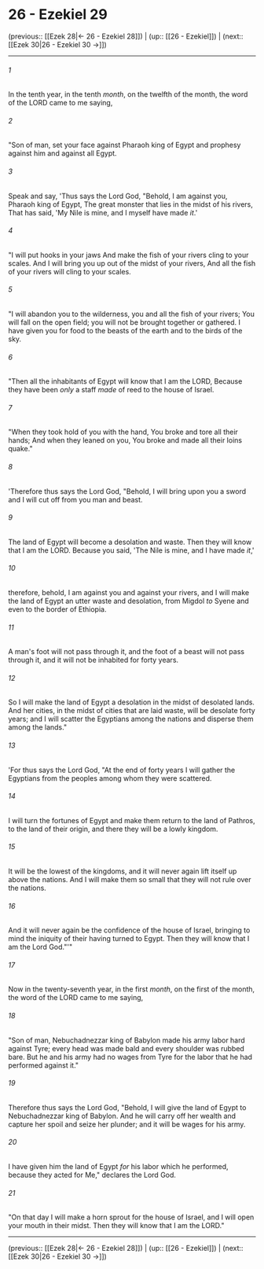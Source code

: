 # 26 - Ezekiel 29

(previous:: [[Ezek 28|← 26 - Ezekiel 28]]) | (up:: [[26 - Ezekiel]]) | (next:: [[Ezek 30|26 - Ezekiel 30 →]])

***


###### 1 
In the tenth year, in the tenth _month_, on the twelfth of the month, the word of the LORD came to me saying, 

###### 2 
"Son of man, set your face against Pharaoh king of Egypt and prophesy against him and against all Egypt. 

###### 3 
Speak and say, 'Thus says the Lord God, "Behold, I am against you, Pharaoh king of Egypt, The great monster that lies in the midst of his rivers, That has said, 'My Nile is mine, and I myself have made _it_.' 

###### 4 
"I will put hooks in your jaws And make the fish of your rivers cling to your scales. And I will bring you up out of the midst of your rivers, And all the fish of your rivers will cling to your scales. 

###### 5 
"I will abandon you to the wilderness, you and all the fish of your rivers; You will fall on the open field; you will not be brought together or gathered. I have given you for food to the beasts of the earth and to the birds of the sky. 

###### 6 
"Then all the inhabitants of Egypt will know that I am the LORD, Because they have been _only_ a staff _made_ of reed to the house of Israel. 

###### 7 
"When they took hold of you with the hand, You broke and tore all their hands; And when they leaned on you, You broke and made all their loins quake." 

###### 8 
'Therefore thus says the Lord God, "Behold, I will bring upon you a sword and I will cut off from you man and beast. 

###### 9 
The land of Egypt will become a desolation and waste. Then they will know that I am the LORD. Because you said, 'The Nile is mine, and I have made _it_,' 

###### 10 
therefore, behold, I am against you and against your rivers, and I will make the land of Egypt an utter waste and desolation, from Migdol _to_ Syene and even to the border of Ethiopia. 

###### 11 
A man's foot will not pass through it, and the foot of a beast will not pass through it, and it will not be inhabited for forty years. 

###### 12 
So I will make the land of Egypt a desolation in the midst of desolated lands. And her cities, in the midst of cities that are laid waste, will be desolate forty years; and I will scatter the Egyptians among the nations and disperse them among the lands." 

###### 13 
'For thus says the Lord God, "At the end of forty years I will gather the Egyptians from the peoples among whom they were scattered. 

###### 14 
I will turn the fortunes of Egypt and make them return to the land of Pathros, to the land of their origin, and there they will be a lowly kingdom. 

###### 15 
It will be the lowest of the kingdoms, and it will never again lift itself up above the nations. And I will make them so small that they will not rule over the nations. 

###### 16 
And it will never again be the confidence of the house of Israel, bringing to mind the iniquity of their having turned to Egypt. Then they will know that I am the Lord God."'" 

###### 17 
Now in the twenty-seventh year, in the first _month_, on the first of the month, the word of the LORD came to me saying, 

###### 18 
"Son of man, Nebuchadnezzar king of Babylon made his army labor hard against Tyre; every head was made bald and every shoulder was rubbed bare. But he and his army had no wages from Tyre for the labor that he had performed against it." 

###### 19 
Therefore thus says the Lord God, "Behold, I will give the land of Egypt to Nebuchadnezzar king of Babylon. And he will carry off her wealth and capture her spoil and seize her plunder; and it will be wages for his army. 

###### 20 
I have given him the land of Egypt _for_ his labor which he performed, because they acted for Me," declares the Lord God. 

###### 21 
"On that day I will make a horn sprout for the house of Israel, and I will open your mouth in their midst. Then they will know that I am the LORD."

***

(previous:: [[Ezek 28|← 26 - Ezekiel 28]]) | (up:: [[26 - Ezekiel]]) | (next:: [[Ezek 30|26 - Ezekiel 30 →]])
